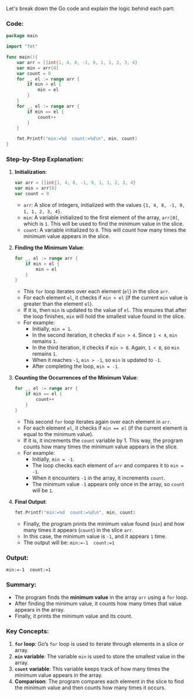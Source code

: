 Let's break down the Go code and explain the logic behind each part:

### Code:

```go
package main

import "fmt"

func main(){
	var arr = []int{1, 4, 8, -1, 9, 1, 1, 2, 3, 4}
	var min = arr[0]
	var count = 0
	for _, el := range arr {
		if min > el {
			min = el
		}
	}
	for _, el := range arr {
		if min == el {
			count++
		}
	}

	fmt.Printf("min:=%d  count:=%d\n", min, count)
}
```

### Step-by-Step Explanation:

1. **Initialization**:
   ```go
   var arr = []int{1, 4, 8, -1, 9, 1, 1, 2, 3, 4}
   var min = arr[0]
   var count = 0
   ```
   - `arr`: A slice of integers, initialized with the values `{1, 4, 8, -1, 9, 1, 1, 2, 3, 4}`.
   - `min`: A variable initialized to the first element of the array, `arr[0]`, which is `1`. This will be used to find the minimum value in the slice.
   - `count`: A variable initialized to `0`. This will count how many times the minimum value appears in the slice.

2. **Finding the Minimum Value**:
   ```go
   for _, el := range arr {
       if min > el {
           min = el
       }
   }
   ```
   - This `for` loop iterates over each element (`el`) in the slice `arr`.
   - For each element `el`, it checks if `min > el` (if the current `min` value is greater than the element `el`).
   - If it is, then `min` is updated to the value of `el`. This ensures that after the loop finishes, `min` will hold the smallest value found in the slice.
   - For example:
     - Initially, `min = 1`.
     - In the second iteration, it checks if `min > 4`. Since `1 < 4`, `min` remains `1`.
     - In the third iteration, it checks if `min > 8`. Again, `1 < 8`, so `min` remains `1`.
     - When it reaches `-1`, `min > -1`, so `min` is updated to `-1`.
     - After completing the loop, `min = -1`.

3. **Counting the Occurrences of the Minimum Value**:
   ```go
   for _, el := range arr {
       if min == el {
           count++
       }
   }
   ```
   - This second `for` loop iterates again over each element in `arr`.
   - For each element `el`, it checks if `min == el` (if the current element is equal to the minimum value).
   - If it is, it increments the `count` variable by 1. This way, the program counts how many times the minimum value appears in the slice.
   - For example:
     - Initially, `min = -1`.
     - The loop checks each element of `arr` and compares it to `min = -1`.
     - When it encounters `-1` in the array, it increments `count`.
     - The minimum value `-1` appears only once in the array, so `count` will be `1`.

4. **Final Output**:
   ```go
   fmt.Printf("min:=%d  count:=%d\n", min, count)
   ```
   - Finally, the program prints the minimum value found (`min`) and how many times it appears (`count`) in the slice `arr`.
   - In this case, the minimum value is `-1`, and it appears `1` time.
   - The output will be: `min:=-1  count:=1`

### Output:

```
min:=-1  count:=1
```

### Summary:
- The program finds the **minimum value** in the array `arr` using a `for` loop.
- After finding the minimum value, it counts how many times that value appears in the array.
- Finally, it prints the minimum value and its count.

### Key Concepts:
1. **`for` loop**: Go’s `for` loop is used to iterate through elements in a slice or array.
2. **`min` variable**: The variable `min` is used to store the smallest value in the array.
3. **`count` variable**: This variable keeps track of how many times the minimum value appears in the array.
4. **Comparison**: The program compares each element in the slice to find the minimum value and then counts how many times it occurs.

